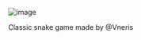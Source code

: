 ![image](https://github.com/VNeris/jogo-da-cobrinha/assets/158363144/4477f87c-c46b-4828-97d4-011b11337f84)

Classic snake game made by @Vneris
